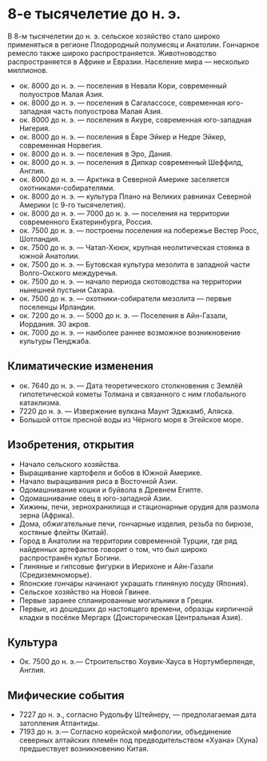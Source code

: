 # 8-е тысячелетие до н. э.

В 8-м тысячелетии до н. э. сельское хозяйство стало широко применяться в
регионе Плодородный полумесяц и Анатолии. Гончарное ремесло также широко
распространяется. Животноводство распространяется в Африке и Евразии. Население
мира — несколько миллионов.

*   ок. 8000 до н. э. — поселения в Невали Кори, современный полуостров Малая
    Азия.
*   ок. 8000 до н. э. — поселения в Сагалассосе, современная юго-западная часть
    полуострова Малая Азия.
*   ок. 8000 до н. э. — поселения в Акуре, современная юго-западная Нигерия.
*   ок. 8000 до н. э. — поселения в Ёвре Эйкер и Недре Эйкер, современная
    Норвегия.
*   ок. 8000 до н. э. — поселения в Эро, Дания.
*   ок. 8000 до н. э. — поселения в Дипкар современный Шеффилд, Англия.
*   ок. 8000 до н. э. — Арктика в Северной Америке заселяется
    охотниками-собирателями.
*   ок. 8000 до н. э. — культура Плано на Великих равнинах Северной Америки (с
    9-го тысячелетия).
*   ок. 8000 до н. э. — 7000 до н. э. — поселения на территории современного
    Екатеринбурга, Россия.
*   ок. 7500 до н. э. — построены поселения на побережье Вестер Росс,
    Шотландия.
*   ок. 7500 до н. э. — Чатал-Хююк, крупная неолитическая стоянка в южной
    Анатолии.
*   ок. 7500 до н. э. — Бутовская культура мезолита в западной части 
    Волго-Окского междуречья.
*   ок. 7500 до н. э. — начало периода скотоводства на территории нынешней
    пустыни Сахара.
*   ок. 7500 до н. э. — охотники-собиратели мезолита — первые поселенцы
    Ирландии.
*   ок. 7200 до н. э. — 5000 до н. э. — Поселения в Айн-Газали, Иордания. 30
    акров.
*   ок. 7000 до н. э. — наиболее раннее возможное возникновение культуры
    Пенджаба.

## Климатические изменения

*   ок. 7640 до н. э. — Дата теоретического столкновения с Землёй
    гипотетической кометы Толмана и связанного с ним глобального катаклизма.
*   7220 до н. э. — Извержение вулкана Маунт Эджкамб, Аляска.
*   Большой отток пресной воды из Чёрного моря в Эгейское море.

## Изобретения, открытия

*   Начало сельского хозяйства.
*   Выращивание картофеля и бобов в Южной Америке.
*   Начало выращивания риса в Восточной Азии.
*   Одомашнивание кошки и буйвола в Древнем Египте.
*   Одомашнивание овец в юго-западной Азии.
*   Хижины, печи, зернохранилища и стационарные орудия для размола зерна
    (Африка).
*   Дома, обжигательные печи, гончарные изделия, резьба по бирюзе, костяные
    флейты (Китай).
*   Город в Анатолии на территории современной Турции, где ряд найденных
    артефактов говорит о том, что был широко распространён культ Богини.
*   Глиняные и гипсовые фигурки в Иерихоне и Айн-Газали (Средиземноморье).
*   Японские гончары начинают украшать глиняную посуду (Япония).
*   Сельское хозяйство на Новой Гвинее.
*   Первые заранее спланированные могильники в Греции.
*   Первые, из дошедших до настоящего времени, образцы кирпичной кладки в
    посёлке Мергарх (Доисторическая Центральная Азия).

## Культура

*   Ок. 7500 до н. э.— Строительство Хоувик-Хауса в Нортумберленде, Англия.

## Мифические события

*   7227 до н. э., согласно Рудольфу Штейнеру, — предполагаемая дата затопления
    Атлантиды.
*   7193 до н. э.— Согласно корейской мифологии, объединение северных алтайских
    племён под предводительством «Хуана» (Хуна) предшествует возникновению
    Китая.
